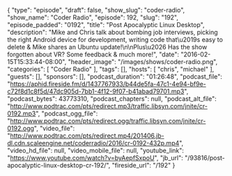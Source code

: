 {
  "type": "episode",
  "draft": false,
  "show_slug": "coder-radio",
  "show_name": "Coder Radio",
  "episode": 192,
  "slug": "192",
  "episode_padded": "0192",
  "title": "Post Apocalyptic Linux Desktop",
  "description": "Mike and Chris talk about bombing job interviews, picking the right Android device for development, writing code that\u2019s easy to delete & Mike shares an Ubuntu update!\n\nPlus\u2026 Has the show forgotten about VR? Some feedback & much more!",
  "date": "2016-02-15T15:33:44-08:00",
  "header_image": "/images/shows/coder-radio.png",
  "categories": [
    "Coder Radio"
  ],
  "tags": [],
  "hosts": [
    "chris",
    "michael"
  ],
  "guests": [],
  "sponsors": [],
  "podcast_duration": "01:26:48",
  "podcast_file": "https://aphid.fireside.fm/d/1437767933/b44de5fa-47c1-4e94-bf9e-c72f8d1c8f5d/47dc905d-7bb1-4f12-9f07-b41abad79701.mp3",
  "podcast_bytes": 43773310,
  "podcast_chapters": null,
  "podcast_alt_file": "http://www.podtrac.com/pts/redirect.mp3/traffic.libsyn.com/jnite/cr-0192.mp3",
  "podcast_ogg_file": "http://www.podtrac.com/pts/redirect.ogg/traffic.libsyn.com/jnite/cr-0192.ogg",
  "video_file": "http://www.podtrac.com/pts/redirect.mp4/201406.jb-dl.cdn.scaleengine.net/coderradio/2016/cr-0192-432p.mp4",
  "video_hd_file": null,
  "video_mobile_file": null,
  "youtube_link": "https://www.youtube.com/watch?v=byAepfSxpoU",
  "jb_url": "/93816/post-apocalyptic-linux-desktop-cr-192/",
  "fireside_url": "/192"
}

